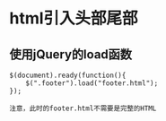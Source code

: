 # html引入头部尾部

## 使用jQuery的load函数

    $(document).ready(function(){
        $(".footer").load("footer.html");
    });

    注意，此时的footer.html不需要是完整的HTML